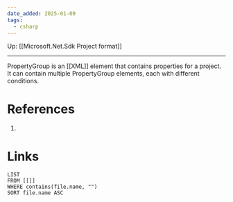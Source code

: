 ```yaml
---
date_added: 2025-01-09
tags:
  - csharp
---
```

Up: [[Microsoft.Net.Sdk Project format]]
___
 PropertyGroup is an [[XML]] element that contains properties for a project. It can contain multiple PropertyGroup elements, each with different conditions. 


# References
 1. 
# Links
```dataview
LIST
FROM [[]]
WHERE contains(file.name, "")
SORT file.name ASC
```
